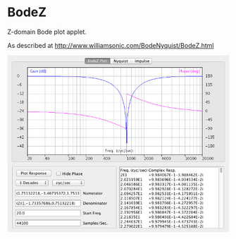 # BodeZ
Z-domain Bode plot applet.

As described at http://www.williamsonic.com/BodeNyquist/BodeZ.html

![Screen Capture](BodeZ5.png "BodeZ")
